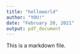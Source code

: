 ```yaml
---
title: "helloworld"
author: "YOU!"
date: "February 20, 2021"
output: pdf_document
---
```

 
This is a markdown file.